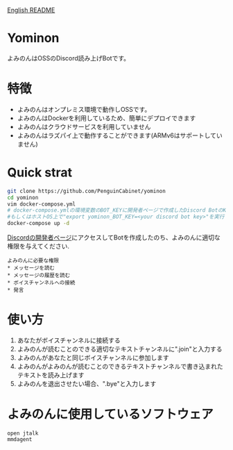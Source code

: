 [English README](./README_en.md)
# Yominon
よみのんはOSSのDiscord読み上げBotです。

# 特徴
* よみのんはオンプレミス環境で動作しOSSです。
* よみのんはDockerを利用しているため、簡単にデプロイできます
* よみのんはクラウドサービスを利用していません
* よみのんはラズパイ上で動作することができます(ARMv6はサポートしていません)

# Quick strat
```bash
git clone https://github.com/PenguinCabinet/yominon
cd yominon
vim docker-compose.yml 
# docker-compose.ymlの環境変数のBOT_KEYに開発者ページで作成したDiscord BotのKeyを入力してください
#もしくはホストOS上で"export yominon_BOT_KEY=<your discord bot key>"を実行します
docker-compose up -d
```

[Discordの開発者ページ](http://discord.com/developers/)にアクセスしてBotを作成したのち、よみのんに適切な権限を与えてください.
```
よみのんに必要な権限
* メッセージを読む
* メッセージの履歴を読む
* ボイスチャンネルへの接続
* 発言
```

#  使い方

1. あなたがボイスチャンネルに接続する
2. よみのんが読むことのできる適切なテキストチャンネルに".join"と入力する
3. よみのんがあなたと同じボイスチャンネルに参加します
4. よみのんがよみのんが読むことのできるテキストチャンネルで書き込まれたテキストを読み上げます
5. よみのんを退出させたい場合、".bye"と入力します


# よみのんに使用しているソフトウェア

```
open jtalk
mmdagent
```
